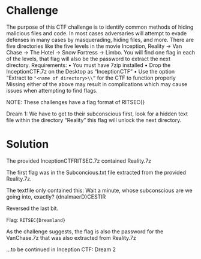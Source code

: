 # Challenge

The purpose of this CTF challenge is to identify common methods of hiding malicious files and code. In most cases adversaries will attempt to evade defenses in many cases by masquerading, hiding files, and more. There are five directories like the five levels in the movie Inception, Reality -> Van Chase -> The Hotel -> Snow Fortress -> Limbo. You will find one flag in each of the levels, that flag will also be the password to extract the next directory. Requirements: • You must have 7zip installed • Drop the InceptionCTF.7z on the Desktop as “InceptionCTF” • Use the option “Extract to `"<name of directory>\\”` for the CTF to function properly Missing either of the above may result in complications which may cause issues when attempting to find flags.

NOTE: These challenges have a flag format of RITSEC{}

Dream 1: We have to get to their subconscious first, look for a hidden text file within the directory “Reality” this flag will unlock the next directory.

# Solution

The provided InceptionCTFRITSEC.7z contained Reality.7z

The first flag was in the Subconcious.txt file extracted from the provided Reality.7z. 

The textfile only contained this:
Wait a minute, whose subconscious are we going into, exactly? {dnalmaerD}CESTIR

Reversed the last bit. 

Flag: 
`RITSEC{Dreamland}`

As the challenge suggests, the flag is also the password for the VanChase.7z that was also extracted from Reality.7z


...to be continued in Inception CTF: Dream 2
